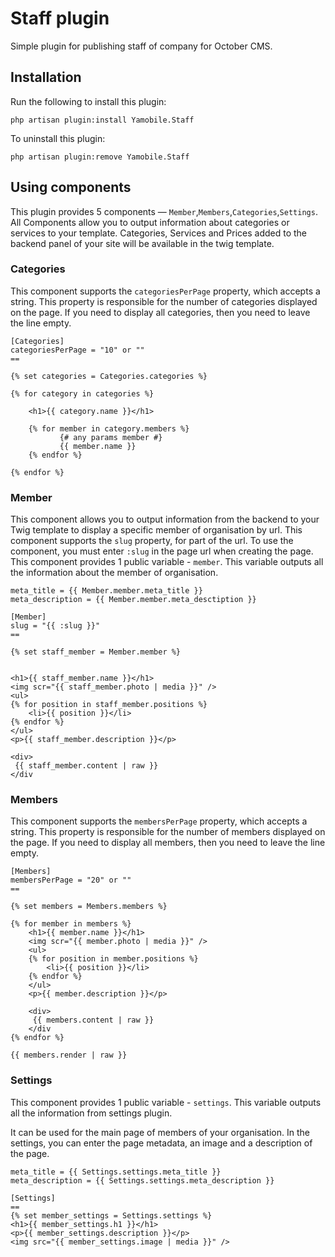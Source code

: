 # Staff plugin

Simple plugin for publishing staff of company for October CMS.

## Installation

Run the following to install this plugin:

```
php artisan plugin:install Yamobile.Staff
```

To uninstall this plugin:

```
php artisan plugin:remove Yamobile.Staff
```


## Using components

This plugin provides 5 components — `Member`,`Members`,`Categories`,`Settings`.
All Components allow you to output information about categories or services to your template.
Categories, Services and Prices added to the backend panel of your site will be available in the twig template.


### Categories


This component supports the `categoriesPerPage` property, which accepts a string.
This property is responsible for the number of categories displayed on the page.
If you need to display all categories, then you need to leave the line empty.

```Twig
[Categories]
categoriesPerPage = "10" or ""
==

{% set categories = Categories.categories %}

{% for category in categories %}

    <h1>{{ category.name }}</h1>
    
    {% for member in category.members %}
           {# any params member #}
           {{ member.name }}
    {% endfor %}
    
{% endfor %}
```

### Member

This component allows you to output information from the backend to your Twig template to display a specific member of organisation by url.
This component supports the `slug` property, for part of the url.
To use the component, you must enter `:slug` in the page url when creating the page.
This component provides 1 public variable - `member`.
This variable outputs all the information about the member of organisation.


```Twig
meta_title = {{ Member.member.meta_title }}
meta_description = {{ Member.member.meta_desctiption }}

[Member]
slug = "{{ :slug }}"
==

{% set staff_member = Member.member %}


<h1>{{ staff_member.name }}</h1>
<img scr="{{ staff_member.photo | media }}" />
<ul>
{% for position in staff_member.positions %}
    <li>{{ position }}</li>
{% endfor %}
</ul>
<p>{{ staff_member.description }}</p>

<div>
 {{ staff_member.content | raw }}
</div

```

### Members


This component supports the `membersPerPage` property, which accepts a string.
This property is responsible for the number of members displayed on the page.
If you need to display all members, then you need to leave the line empty.

```Twig
[Members]
membersPerPage = "20" or ""
==

{% set members = Members.members %}

{% for member in members %}
    <h1>{{ member.name }}</h1>
    <img scr="{{ member.photo | media }}" />
    <ul>
    {% for position in member.positions %}
        <li>{{ position }}</li>
    {% endfor %}
    </ul>
    <p>{{ member.description }}</p>
        
    <div>
     {{ members.content | raw }}
    </div
{% endfor %}

{{ members.render | raw }}

```


### Settings

This component provides 1 public variable - `settings`.
This variable outputs all the information from settings plugin.

It can be used for the main page of members of your organisation.
In the settings, you can enter the page metadata,
an image and a description of the page.

```Twig
meta_title = {{ Settings.settings.meta_title }}
meta_description = {{ Settings.settings.meta_description }}

[Settings]
==
{% set member_settings = Settings.settings %}
<h1>{{ member_settings.h1 }}</h1>
<p>{{ member_settings.description }}</p>
<img src="{{ member_settings.image | media }}" />
```